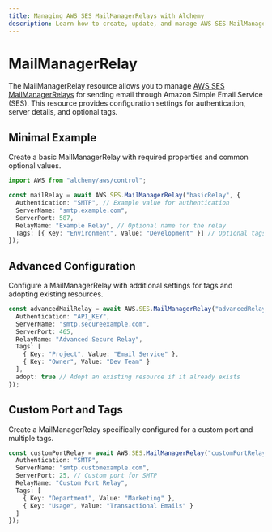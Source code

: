 ```yaml
---
title: Managing AWS SES MailManagerRelays with Alchemy
description: Learn how to create, update, and manage AWS SES MailManagerRelays using Alchemy Cloud Control.
---
```


# MailManagerRelay

The MailManagerRelay resource allows you to manage [AWS SES MailManagerRelays](https://docs.aws.amazon.com/ses/latest/userguide/) for sending email through Amazon Simple Email Service (SES). This resource provides configuration settings for authentication, server details, and optional tags.

## Minimal Example

Create a basic MailManagerRelay with required properties and common optional values.

```ts
import AWS from "alchemy/aws/control";

const mailRelay = await AWS.SES.MailManagerRelay("basicRelay", {
  Authentication: "SMTP", // Example value for authentication
  ServerName: "smtp.example.com",
  ServerPort: 587,
  RelayName: "Example Relay", // Optional name for the relay
  Tags: [{ Key: "Environment", Value: "Development" }] // Optional tags
});
```

## Advanced Configuration

Configure a MailManagerRelay with additional settings for tags and adopting existing resources.

```ts
const advancedMailRelay = await AWS.SES.MailManagerRelay("advancedRelay", {
  Authentication: "API_KEY",
  ServerName: "smtp.secureexample.com",
  ServerPort: 465,
  RelayName: "Advanced Secure Relay",
  Tags: [
    { Key: "Project", Value: "Email Service" },
    { Key: "Owner", Value: "Dev Team" }
  ],
  adopt: true // Adopt an existing resource if it already exists
});
```

## Custom Port and Tags

Create a MailManagerRelay specifically configured for a custom port and multiple tags.

```ts
const customPortRelay = await AWS.SES.MailManagerRelay("customPortRelay", {
  Authentication: "SMTP",
  ServerName: "smtp.customexample.com",
  ServerPort: 25, // Custom port for SMTP
  RelayName: "Custom Port Relay",
  Tags: [
    { Key: "Department", Value: "Marketing" },
    { Key: "Usage", Value: "Transactional Emails" }
  ]
});
```